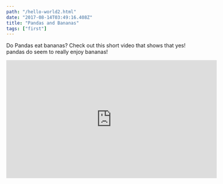 ```yaml
---
path: "/hello-world2.html"
date: "2017-08-14T03:49:16.408Z"
title: "Pandas and Bananas"
tags: ["first"]
---
```


Do Pandas eat bananas? Check out this short video that shows that yes! pandas do
seem to really enjoy bananas!

<iframe width="560" height="315" src="https://www.youtube.com/embed/4SZl1r2O_bY" frameborder="0" allowfullscreen></iframe>


